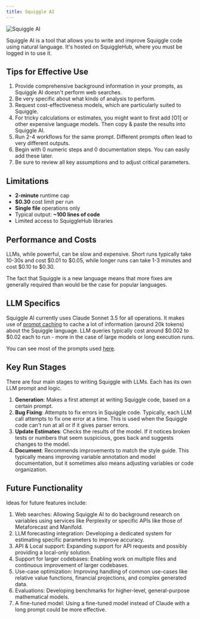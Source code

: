 ```yaml
---
title: Squiggle AI
---
```

![Squiggle AI](https://squigglehub.org/ai)

Squiggle AI is a tool that allows you to write and improve Squiggle code using natural language. It's hosted on SquiggleHub, where you must be logged in to use it.

## Tips for Effective Use

1. Provide comprehensive background information in your prompts, as Squiggle AI doesn't perform web searches.
2. Be very specific about what kinds of analysis to perform.
3. Request cost-effectiveness models, which are particularly suited to Squiggle.
4. For tricky calculations or estimates, you might want to first add [O1] or other expensive language models. Then copy & paste the results into Squiggle AI.
5. Run 2-4 workflows for the same prompt. Different prompts often lead to very different outputs.
6. Begin with 0 numeric steps and 0 documentation steps. You can easily add these later.
7. Be sure to review all key assumptions and to adjust critical parameters. 

## Limitations

- **2-minute** runtime cap
- **$0.30** cost limit per run
- **Single file** operations only
- Typical output: **~100 lines of code**
- Limited access to SquiggleHub libraries

## Performance and Costs

LLMs, while powerful, can be slow and expensive. Short runs typically take 10-30s and cost \$0.01 to \$0.05, while longer runs can take 1-3 minutes and cost \$0.10 to \$0.30. 

The fact that Squiggle is a new language means that more fixes are generally required than would be the case for popular languages.

## LLM Specifics

Squiggle AI currently uses Claude Sonnet 3.5 for all operations. It makes use of [prompt caching](https://www.anthropic.com/news/prompt-caching) to cache a lot of information (around 20k tokens) about the Squiggle language. LLM queries typically cost around $0.002 to $0.02 each to run \- more in the case of large models or long execution runs.

You can see most of the prompts used [here](https://github.com/quantified-uncertainty/squiggle/blob/main/packages/llmRunner/src/llmRunner/prompts.ts).

## Key Run Stages

There are four main stages to writing Squiggle with LLMs. Each has its own LLM prompt and logic.

1. **Generation**: Makes a first attempt at writing Squiggle code, based on a certain prompt.
2. **Bug Fixing**: Attempts to fix errors in Squiggle code. Typically, each LLM call attempts to fix one error at a time. This is used when the Squiggle code can't run at all or if it gives parser errors.
3. **Update Estimates**: Checks the results of the model. If it notices broken tests or numbers that seem suspicious, goes back and suggests changes to the model.
4. **Document**: Recommends improvements to match the style guide. This typically means improving variable annotation and model documentation, but it sometimes also means adjusting variables or code organization.

## Future Functionality
Ideas for future features include:
1. Web searches: Allowing Squiggle AI to do background research on variables using services like Perplexity or specific APIs like those of Metaforecast and Manifold.
2. LLM forecasting integration: Developing a dedicated system for estimating specific parameters to improve accuracy.
3. API & Local support: Expanding support for API requests and possibly providing a local-only solution.
4. Support for larger codebases: Enabling work on multiple files and continuous improvement of larger codebases.
5. Use-case optimization: Improving handling of common use-cases like relative value functions, financial projections, and complex generated data.
6. Evaluations: Developing benchmarks for higher-level, general-purpose mathematical models.
7. A fine-tuned model: Using a fine-tuned model instead of Claude with a long prompt could be more effective.
